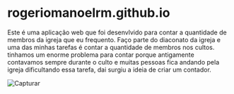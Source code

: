 # rogeriomanoelrm.github.io

Este é uma aplicação web que foi desenvlvido para contar a quantidade de membros da igreja que eu frequento. Faço parte do diaconato da igreja e uma das minhas tarefas 
é contar a quantidade de membros nos cultos. tinhamos um enorme problema para contar porque antigamente contavamos sempre durante o culto e muitas pessoas fica andando
pela igreja dificultando essa tarefa, dai surgiu a ideia de criar um contador.




![Capturar](https://user-images.githubusercontent.com/77088268/232671766-ab907623-c98f-4fb2-8114-a997003c06c1.PNG)

